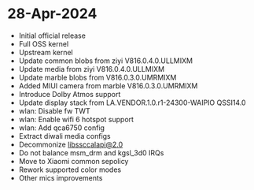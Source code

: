 # 28-Apr-2024
- Initial official release
- Full OSS kernel
- Upstream kernel
- Update common blobs from ziyi V816.0.4.0.ULLMIXM
- Update media from ziyi V816.0.4.0.ULLMIXM
- Update marble blobs from V816.0.3.0.UMRMIXM
- Added MIUI camera from marble V816.0.3.0.UMRMIXM
- Introduce Dolby Atmos support
- Update display stack from LA.VENDOR.1.0.r1-24300-WAIPIO QSSI14.0
- wlan: Disable fw TWT
- wlan: Enable wifi 6 hotspot support
- wlan: Add qca6750 config
- Extract diwali media configs
- Decommonize libssccalapi@2.0
- Do not balance msm_drm and kgsl_3d0 IRQs                                                                                                                                                  
- Move to Xiaomi common sepolicy
- Rework supported color modes
- Other mics improvements
